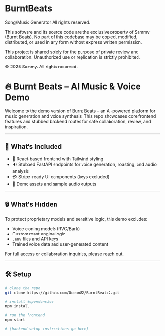 # BurntBeats
Song/Music Generator
All rights reserved.

This software and its source code are the exclusive property of Sammy (Burnt Beats). No part of this codebase may be copied, modified, distributed, or used in any form without express written permission.

This project is shared solely for the purpose of private review and collaboration. Unauthorized use or replication is strictly prohibited.

© 2025 Sammy. All rights reserved.

# 🔥 Burnt Beats – AI Music & Voice Demo

Welcome to the demo version of Burnt Beats – an AI-powered platform for music generation and voice synthesis. This repo showcases core frontend features and stubbed backend routes for safe collaboration, review, and inspiration.

---

## 🚀 What’s Included

- 🎨 React-based frontend with Tailwind styling
- 🔉 Stubbed FastAPI endpoints for voice generation, roasting, and audio analysis
- 💳 Stripe-ready UI components (keys excluded)
- 📁 Demo assets and sample audio outputs

---

## 🔒 What's Hidden

To protect proprietary models and sensitive logic, this demo excludes:

- Voice cloning models (RVC/Bark)
- Custom roast engine logic
- `.env` files and API keys
- Trained voice data and user-generated content

For full access or collaboration inquiries, please reach out.

---

## 🛠️ Setup

```bash
# clone the repo
git clone https://github.com/Ocean82/BurntBeatz2.git

# install dependencies
npm install

# run the frontend
npm start

# (backend setup instructions go here)

